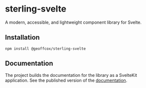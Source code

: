 # sterling-svelte

A modern, accessible, and lightweight component library for Svelte.

## Installation

```
npm install @geoffcox/sterling-svelte
```

## Documentation

The project builds the documentation for the library as a SvelteKit application.
See the published version of the [documentation](https://geoffcox.github.io/demos/sterling-svelte/).
